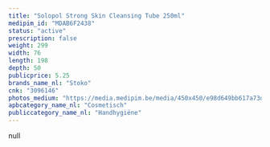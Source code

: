 ```yaml
---
title: "Solopol Strong Skin Cleansing Tube 250ml"
medipim_id: "MDAB6F2438"
status: "active"
prescription: false
weight: 299
width: 76
length: 198
depth: 50
publicprice: 5.25
brands_name_nl: "Stoko"
cnk: "3096146"
photos_medium: "https://media.medipim.be/media/450x450/e98d649bb617a73d029bc04a7b3551258f311d8d.jpg"
apbcategory_name_nl: "Cosmetisch"
publiccategory_name_nl: "Handhygiëne"
---
```

null

